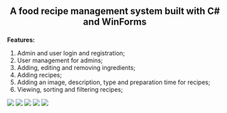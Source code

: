 <h2><p align="center">A food recipe management system built with C# and WinForms</p></h2>

<b>Features:</b>

<ol>
  <li>Admin and user login and registration;</li>
  <li>User management for admins;</li>
  <li>Adding, editing and removing ingredients;</li>
  <li>Adding recipes;</li>
  <li>Adding an image, description, type and preparation time for recipes;</li>
  <li>Viewing, sorting and filtering recipes;</li>
</ol>

<img src="https://i.imgur.com/nDgzeBF.png">
<img src="https://i.imgur.com/CsAgVlS.png">
<img src="https://i.imgur.com/ZGaRXhc.png">
<img src="https://i.imgur.com/zdSS8YX.png">
<img src="https://i.imgur.com/Ok7Juo2.png">
